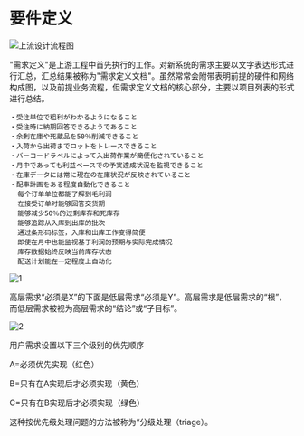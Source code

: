 

# 要件定义



![上流设计流程图](/Users/bowen/Desktop/上流设计流程图.jpg)









"需求定义"是上游工程中首先执行的工作。对新系统的需求主要以文字表达形式进行汇总，汇总结果被称为"需求定义文档"。虽然常常会附带表明前提的硬件和网络构成图，以及前提业务流程，但需求定义文档的核心部分，主要以项目列表的形式进行总结。



```
・受注単位で粗利がわかるようになること
・受注時に納期回答できるようであること
・余剰在庫や死蔵品を50％削減できること
・入荷から出荷までロットをトレースできること
・バーコードラベルによって入出荷作業が簡便化されていること
・月中であっても利益ベースでの予実達成状況を監視できること
・在庫データには常に現在の在庫状況が反映されていること
・配車計画をある程度自動化できること
  每个订单单位都能了解到毛利润
  在接受订单时能够回答交货期
  能够减少50％的过剩库存和死库存
  能够追踪从入库到出库的批次
  通过条形码标签，入库和出库工作变得简便
  即使在月中也能监视基于利润的预期与实际完成情况
  库存数据始终反映当前库存状态
  配送计划能在一定程度上自动化
```



![1](/Users/bowen/Desktop/1.jpg)

高层需求“必须是X”的下面是低层需求“必须是Y”。高层需求是低层需求的“根”，而低层需求被视为高层需求的“结论”或“子目标”。

![2](/Users/bowen/Desktop/2.jpg)

用户需求设置以下三个级别的优先顺序

A=必须优先实现（红色） 

B=只有在A实现后才必须实现（黄色） 

C=只有在B实现后才必须实现（绿色）

这种按优先级处理问题的方法被称为“分级处理（triage）。

